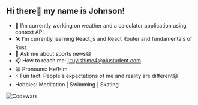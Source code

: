 ## Hi there👋 my name is Johnson!

- 🔭 I’m currently working on weather and a calculator application using context API.
- :hammer_and_wrench: I’m currently learning React.js and React Router and fundamentals of Rust.
- 💬 Ask me about sports news😄
- 📫 How to reach me: j.tuyishime4@alustudent.com
- 😄 Pronouns: He/Him
- ⚡ Fun fact: People's expectations of me and reality are different😄.
- Hobbies: Meditation | Swimming | Skating



![Codewars](https://www.codewars.com/users/Johnson%20Noe/badges/small)
